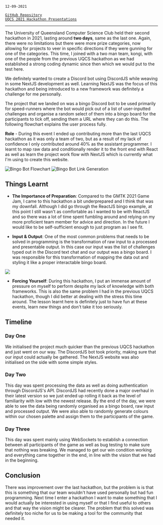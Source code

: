<!--
title: UCQS 2021 Hackathon - Bingo Butler
description: Fourth hackathon and learning new technologies 
tags: NextJS, TypeScript, DiscordJS
date: SEPT 2021
slug: UQCSBingo
-->

`12-09-2021`

[`GitHub Repository`](https://github.com/sh1ggy/bingobutler) \
[`UQCS 2021 Hackathon Presentations`](https://www.youtube.com/watch?v=ZEAWBDbdPFo&ab_channel=UQComputingSociety)
___

The University of Queensland Computer Science Club held their second hackathon in 2021, lasting around **two days**, same as the last one. Again, there were no limitations but there were more prize categories, now allowing for projects to veer in specific directions if they were gunning for one of the categories. This time, I joined with a two man team, kongi, with one of the people from the previous UQCS hackathon as we had established a strong coding dynamic since then which we would put to the test here. 

We definitely wanted to create a Discord bot using DiscordJS while weaving in some NextJS development as well. Learning NextJS was the focus of this hackathon and being introduced to a new framework was definitely a challenge for me personally.

The project that we landed on was a bingo Discord bot to be used primarily for speed-runners where the bot would pick out of a list of user-inputted challenges and organise a random select of them into a bingo board for the participants to tick off, sending them a URL where they can do this. The following flowchart explains the user process fully. 

**Role** - During this event I ended up contributing more than the last UQCS hackathon as it was only a team of two, but as a result of my lack of confidence I only contributed around 40% as the assistant programmer. I learnt to map raw data and conditionally render it to the front end with React as well as learn the project work flow with NextJS which is currently what I'm using to create this website.

![Bingo Bot Flowchart](/blog/UQCSBingo/flowchart.png "flowchart")
![Bingo Bot Link Generation](/blog/UQCSBingo/gen.png "link generation")

## Things Learnt	
 - **The Importance of Preparation**: Compared to the GMTK 2021 Game Jam, I came to this hackathon a bit underprepared and I think that was my downfall. Although I did go through the ReactJS bingo example, at this point I still wasn't as comfortable as I wanted to be with ReactJS and so there was a lot of time spent fumbling around and relying on my more proficient team member for advice and direction. In the future I would like to be self-sufficient enough to just program as I see fit.
 
 - **Input & Output**: One of the most common problems that needs to be solved in programming is the transformation of raw input to a processed and presentable output. In this case our input was the list of challenges typed out in the Discord text chat and our output was a bingo board. I was responsible for this transformation of mapping the data out and styling it like a proper interactable bingo board. 
 
 <!-- ![](/blog/UQCSBingo/input.png) -->
 ![](/blog/UQCSBingo/ui.png)

 - **Forcing Yourself**: During this hackathon, I put an immense amount of pressure on myself to perform despite my lack of knowledge with both frameworks. This is also the same problem I had in the previous UQCS hackathon, though I did better at dealing with the stress this time around. The lesson learnt here is definitely just to have fun at these events, learn new things and don't take it too seriously.

## Timeline

### Day One
We initialised the project much quicker than the previous UQCS hackathon and just went on our way. The DiscordJS bot took priority, making sure that our input could actually be gathered. The NextJS website was also initialised on the side with some simple styles. 

### Day Two
This day was spent processing the data as well as doing authentication through DiscordJS's API. DiscordJS had recently done a major overhaul in their latest version so we just ended up rolling it back as the level of familiarity with low with the newest release. By the end of the day, we were able to see the data being randomly organised as a bingo board, raw input and processed output. We were also able to randomly generate colours within our chosen palette and assign them to the participants of the game. 

### Day Three
This day was spent mainly using WebSockets to establish a connection between all participants of the game as well as bug testing to make sure that nothing was breaking. We managed to get our win condition working and everything came together in the end, in line with the vision that we had in the beginning. 

## Conclusion
There was improvement over the last hackathon, but the problem is is that this is something that our team wouldn't have used personally but had fun programming. Next time I enter a hackathon I want to make something that I would actually be interested in using myself or that I find useful to others and that way the vision might be clearer. The problem that this solved was definitely too niche for us to be making a tool for the community that needed it.  